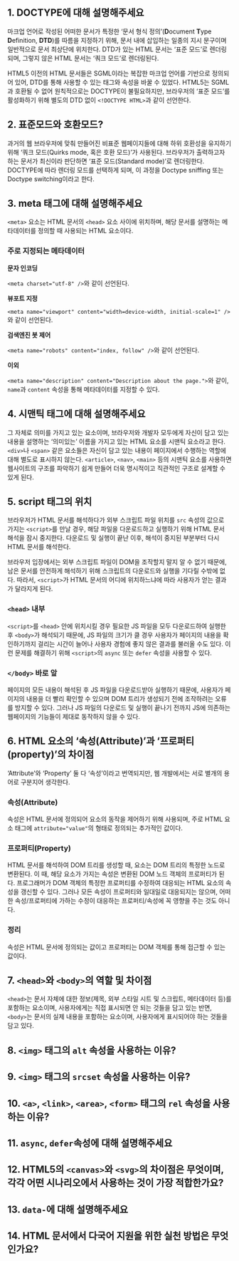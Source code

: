## 1. DOCTYPE에 대해 설명해주세요
마크업 언어로 작성된 어떠한 문서가 특정한 ‘문서 형식 정의’(**D**ocument **T**ype **D**efinition, **DTD**)를 따름을 지정하기 위해, 문서 내에 삽입하는 일종의 지시 문구이며 일반적으로 문서 최상단에 위치한다. DTD가 있는 HTML 문서는 ‘표준 모드’로 렌더링되며, 그렇지 않은 HTML 문서는 ‘쿼크 모드’로 렌더링된다.

HTML5 이전의 HTML 문서들은 SGML이라는 복잡한 마크업 언어를 기반으로 정의되어 있어, DTD를 통해 사용할 수 있는 태그와 속성을 바꿀 수 있었다. HTML5는 SGML과 호환될 수 없어 원칙적으로는 DOCTYPE이 불필요하지만, 브라우저의 ‘표준 모드’를 활성화하기 위해 별도의 DTD 없이 `<!DOCTYPE HTML>`과 같이 선언한다.

## 2. 표준모드와 호환모드?
과거의 웹 브라우저에 맞춰 만들어진 비표준 웹페이지들에 대해 하위 호환성을 유지하기 위해 ‘쿼크 모드(Quirks mode, 혹은 호환 모드)’가 사용된다. 브라우저가 출력하고자 하는 문서가 최신이라 판단하면 ‘표준 모드(Standard mode)’로 렌더링한다. DOCTYPE에 따라 렌더링 모드를 선택하게 되며, 이 과정을 Doctype sniffing 또는 Doctype switching이라고 한다.

## 3. meta 태그에 대해 설명해주세요
`<meta>` 요소는 HTML 문서의 `<head>` 요소 사이에 위치하며, 해당 문서를 설명하는 메타데이터를 정의할 때 사용되는 HTML 요소이다.

### 주로 지정되는 메타데이터
**문자 인코딩**

`<meta charset="utf-8" />`와 같이 선언된다.

**뷰포트 지정**

`<meta name="viewport" content="width=device-width, initial-scale=1" />`와 같이 선언된다.

**검색엔진 봇 제어**

`<meta name="robots" content="index, follow" />`와 같이 선언된다.

**이외**

`<meta name="description" content="Description about the page.">`와 같이, `name`과 `content` 속성을 통해 메타데이터를 지정할 수 있다.

## 4. 시맨틱 태그에 대해 설명해주세요
그 자체로 의미를 가지고 있는 요소이며, 브라우저와 개발자 모두에게 자신이 담고 있는 내용을 설명하는 ‘의미있는’ 이름을 가지고 있는 HTML 요소를 시맨틱 요소라고 한다. `<div>`나 `<span>` 같은 요소들은 자신이 담고 있는 내용이 페이지에서 수행하는 역할에 대해 별도로 표시하지 않는다. `<article>`, `<nav>`, `<main>` 등의 시맨틱 요소를 사용하면 웹사이트의 구조를 파악하기 쉽게 만들어 더욱 명시적이고 직관적인 구조로 설계할 수 있게 된다.

## 5. script 태그의 위치
브라우저가 HTML 문서를 해석하다가 외부 스크립트 파일 위치를 `src` 속성의 값으로 가지는 `<script>`를 만날 경우, 해당 파일을 다운로드하고 실행하기 위해 HTML 문서 해석을 잠시 중지한다. 다운로드 및 실행이 끝난 이후, 해석이 중지된 부분부터 다시 HTML 문서를 해석한다.

브라우저 입장에서는 외부 스크립트 파일이 DOM을 조작할지 말지 알 수 없기 때문에, 남은 문서를 안전하게 해석하기 위해 스크립트의 다운로드와 실행을 기다릴 수밖에 없다. 따라서, `<script>`가 HTML 문서의 어디에 위치하느냐에 따라 사용자가 얻는 결과가 달라지게 된다.

### `<head>` 내부
`<script>`를 `<head>` 안에 위치시킬 경우 필요한 JS 파일을 모두 다운로드하여 실행한 후 `<body>`가 해석되기 때문에, JS 파일의 크기가 클 경우 사용자가 페이지의 내용을 확인하기까지 걸리는 시간이 늘어나 사용자 경험에 좋지 않은 결과를 불러올 수도 있다. 이런 문제를 해결하기 위해 `<script>`의 `async` 또는 `defer` 속성을 사용할 수 있다.

### `</body>` 바로 앞
페이지의 모든 내용이 해석된 후 JS 파일을 다운로드받아 실행하기 때문에, 사용자가 페이지의 내용을 더 빨리 확인할 수 있으며 DOM 트리가 생성되기 전에 조작하려는 오류를 방지할 수 있다. 그러나 JS 파일의 다운로드 및 실행이 끝나기 전까지 JS에 의존하는 웹페이지의 기능들이 제대로 동작하지 않을 수 있다.

## 6. HTML 요소의 ‘속성(Attribute)’과 ‘프로퍼티(property)’의 차이점
‘Attribute’와 ‘Property’ 둘 다 ‘속성’이라고 번역되지만, 웹 개발에서는 서로 별개의 용어로 구분지어 생각한다.

### 속성(Attribute)
속성은 HTML 문서에 정의되어 요소의 동작을 제어하기 위해 사용되며, 주로 HTML 요소 태그에 `attribute="value"`의 형태로 정의되는 추가적인 값이다.

### 프로퍼티(Property)
HTML 문서를 해석하여 DOM 트리를 생성할 때, 요소는 DOM 트리의 특정한 노드로 변환된다. 이 때, 해당 요소가 가지는 속성은 변환된 DOM 노드 객체의 프로퍼티가 된다. 프로그래머가 DOM 객체의 특정한 프로퍼티를 수정하여 대응되는 HTML 요소의 속성을 갱신할 수 있다. 그러나 모든 속성이 프로퍼티와 일대일로 대응되지는 않으며, 어떠한 속성/프로퍼티에 가하는 수정이 대응하는 프로퍼티/속성에 꼭 영향을 주는 것도 아니다.

### 정리
속성은 HTML 문서에 정의되는 값이고 프로퍼티는 DOM 객체를 통해 접근할 수 있는 값이다.

## 7. `<head>`와 `<body>`의 역할 및 차이점
`<head>`는 문서 자체에 대한 정보(제목, 외부 스타일 시트 및 스크립트, 메타데이터 등)를 포함하는 요소이며, 사용자에게는 직접 표시되면 안 되는 것들을 담고 있는 반면, `<body>`는 문서의 실제 내용을 포함하는 요소이며, 사용자에게 표시되어야 하는 것들을 담고 있다.

## 8. `<img>` 태그의 `alt` 속성을 사용하는 이유?

## 9. `<img>` 태그의 `srcset` 속성을 사용하는 이유?

## 10. `<a>`, `<link>`, `<area>`, `<form>` 태그의 `rel` 속성을 사용하는 이유?

## 11. `async`, `defer`속성에 대해 설명해주세요

## 12. HTML5의 `<canvas>`와 `<svg>`의 차이점은 무엇이며, 각각 어떤 시나리오에서 사용하는 것이 가장 적합한가요?

## 13. `data-`에 대해 설명해주세요

## 14. HTML 문서에서 다국어 지원을 위한 실천 방법은 무엇인가요?
